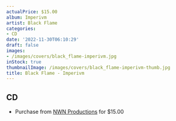 ```yaml
---
actualPrice: $15.00
album: Imperivm
artist: Black Flame
categories:
- CD
date: '2022-11-30T06:10:29'
draft: false
images:
- /images/covers/black_flame-imperivm.jpg
inStock: true
thumbnailImage: /images/covers/black_flame-imperivm-thumb.jpg
title: Black Flame - Imperivm
---
```


## CD
* Purchase from [NWN Productions](http://shop.nwnprod.com/index.php?route=product/product&path=93&product_id=19912&sort=pd.name&order=ASC) for $15.00
